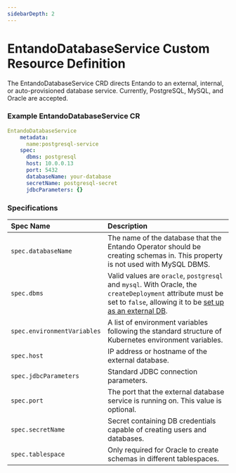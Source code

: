```yaml
---
sidebarDepth: 2
---
```


# EntandoDatabaseService Custom Resource Definition 
 
The EntandoDatabaseService CRD directs Entando to an external, internal, or auto-provisioned database service. Currently, PostgreSQL, MySQL, and Oracle are accepted. 
 
### Example EntandoDatabaseService CR

```yaml 
EntandoDatabaseService
    metadata:
      name:postgresql-service
    spec:
      dbms: postgresql
      host: 10.0.0.13
      port: 5432
      databaseName: your-database
      secretName: postgresql-secret
      jdbcParameters: {}
```

### Specifications

| Spec Name | Description |
| :- | :- |
|`spec.databaseName`| The name of the database that the Entando Operator should be creating schemas in. This property is not used with MySQL DBMS.|
|`spec.dbms`| Valid values are `oracle`, `postgresql` and `mysql`. With Oracle, the `createDeployment` attribute must be set to `false`, allowing it to be [set up as an external DB](../../tutorials/devops/external-db.md).|
|`spec.environmentVariables`| A list of environment variables following the standard structure of Kubernetes environment variables.|
|`spec.host`| IP address or hostname of the external database.|
|`spec.jdbcParameters`| Standard JDBC connection parameters.|
|`spec.port`| The port that the external database service is running on. This value is optional.|
|`spec.secretName`| Secret containing DB credentials capable of creating users and databases. |
|`spec.tablespace`| Only required for Oracle to create schemas in different tablespaces.|



 
 <!--for secretName, link to credentials secret format-->
